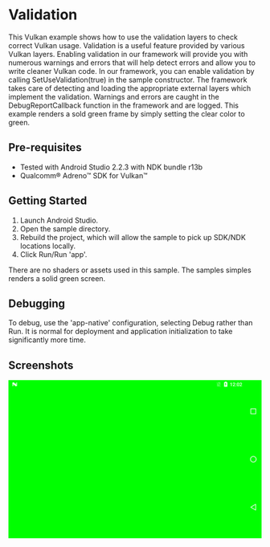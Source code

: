 Validation
===============
This Vulkan example shows how to use the validation layers to check correct Vulkan usage.  Validation is a useful feature provided by various Vulkan layers.  Enabling validation in our framework will provide you with numerous warnings and errors that will help detect errors and allow you to write cleaner Vulkan code.  In our framework, you can enable validation by calling SetUseValidation(true) in the sample constructor.   The framework takes care of detecting and loading the appropriate external layers which implement the validation.  Warnings and errors are caught in the DebugReportCallback function in the framework and are logged.  This example renders a sold green frame by simply setting the clear color to green. 

Pre-requisites
--------------
- Tested with Android Studio 2.2.3 with NDK bundle r13b
- Qualcomm® Adreno™ SDK for Vulkan™

Getting Started
---------------
1. Launch Android Studio.
2. Open the sample directory.
3. Rebuild the project, which will allow the sample to pick up SDK/NDK locations locally.
4. Click Run/Run 'app'.

There are no shaders or assets used in this sample.  The samples simples renders a solid green screen.

Debugging
---------
To debug, use the 'app-native' configuration, selecting Debug rather than Run. It is normal for deployment and
application initialization to take significantly more time.

Screenshots
-----------
![screenshot](screenshot.png)

